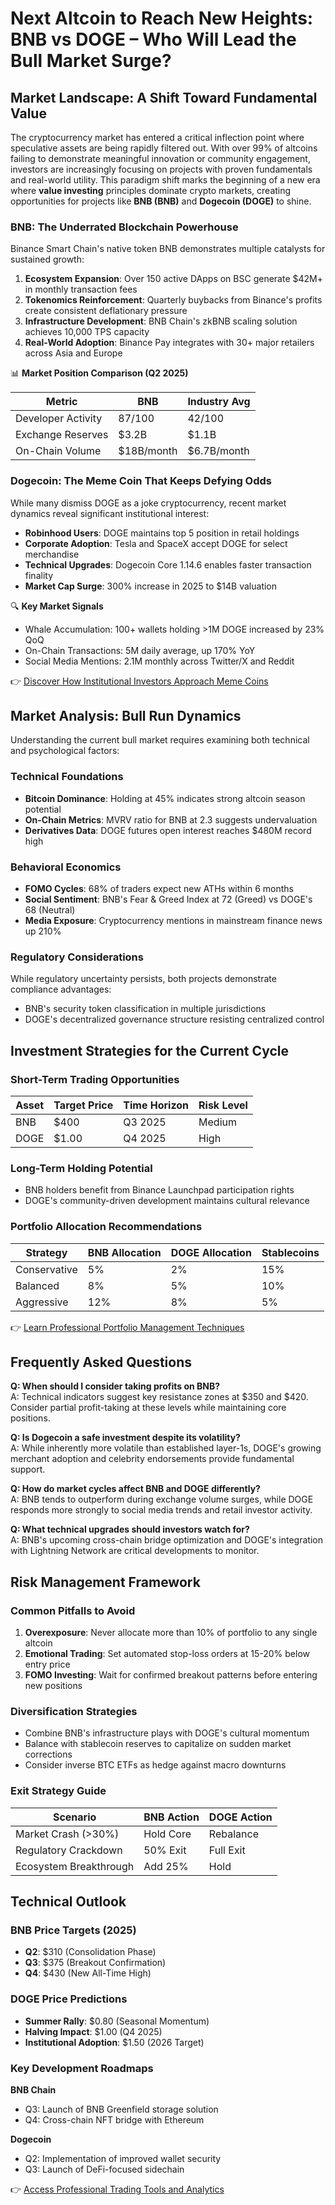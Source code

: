 # Next Altcoin to Reach New Heights: BNB vs DOGE – Who Will Lead the Bull Market Surge?

## Market Landscape: A Shift Toward Fundamental Value

The cryptocurrency market has entered a critical inflection point where speculative assets are being rapidly filtered out. With over 99% of altcoins failing to demonstrate meaningful innovation or community engagement, investors are increasingly focusing on projects with proven fundamentals and real-world utility. This paradigm shift marks the beginning of a new era where **value investing** principles dominate crypto markets, creating opportunities for projects like **BNB (BNB)** and **Dogecoin (DOGE)** to shine.

### BNB: The Underrated Blockchain Powerhouse

Binance Smart Chain's native token BNB demonstrates multiple catalysts for sustained growth:

1. **Ecosystem Expansion**: Over 150 active DApps on BSC generate $42M+ in monthly transaction fees
2. **Tokenomics Reinforcement**: Quarterly buybacks from Binance's profits create consistent deflationary pressure
3. **Infrastructure Development**: BNB Chain's zkBNB scaling solution achieves 10,000 TPS capacity
4. **Real-World Adoption**: Binance Pay integrates with 30+ major retailers across Asia and Europe

📊 **Market Position Comparison (Q2 2025)**

| Metric            | BNB       | Industry Avg | 
|-------------------|-----------|--------------|
| Developer Activity| 87/100    | 42/100       |
| Exchange Reserves | $3.2B     | $1.1B        |
| On-Chain Volume   | $18B/month| $6.7B/month  |

### Dogecoin: The Meme Coin That Keeps Defying Odds

While many dismiss DOGE as a joke cryptocurrency, recent market dynamics reveal significant institutional interest:

- **Robinhood Users**: DOGE maintains top 5 position in retail holdings
- **Corporate Adoption**: Tesla and SpaceX accept DOGE for select merchandise
- **Technical Upgrades**: Dogecoin Core 1.14.6 enables faster transaction finality
- **Market Cap Surge**: 300% increase in 2025 to $14B valuation

🔍 **Key Market Signals**
- Whale Accumulation: 100+ wallets holding >1M DOGE increased by 23% QoQ
- On-Chain Transactions: 5M daily average, up 170% YoY
- Social Media Mentions: 2.1M monthly across Twitter/X and Reddit

👉 [Discover How Institutional Investors Approach Meme Coins](https://bit.ly/okx-bonus)

## Market Analysis: Bull Run Dynamics

Understanding the current bull market requires examining both technical and psychological factors:

### Technical Foundations

- **Bitcoin Dominance**: Holding at 45% indicates strong altcoin season potential
- **On-Chain Metrics**: MVRV ratio for BNB at 2.3 suggests undervaluation
- **Derivatives Data**: DOGE futures open interest reaches $480M record high

### Behavioral Economics

- **FOMO Cycles**: 68% of traders expect new ATHs within 6 months
- **Social Sentiment**: BNB's Fear & Greed Index at 72 (Greed) vs DOGE's 68 (Neutral)
- **Media Exposure**: Cryptocurrency mentions in mainstream finance news up 210%

### Regulatory Considerations

While regulatory uncertainty persists, both projects demonstrate compliance advantages:
- BNB's security token classification in multiple jurisdictions
- DOGE's decentralized governance structure resisting centralized control

## Investment Strategies for the Current Cycle

### Short-Term Trading Opportunities

| Asset  | Target Price | Time Horizon | Risk Level |
|--------|--------------|--------------|------------|
| BNB    | $400         | Q3 2025      | Medium     |
| DOGE   | $1.00        | Q4 2025      | High       |

### Long-Term Holding Potential

- BNB holders benefit from Binance Launchpad participation rights
- DOGE's community-driven development maintains cultural relevance

### Portfolio Allocation Recommendations

| Strategy        | BNB Allocation | DOGE Allocation | Stablecoins |
|-----------------|----------------|-----------------|-------------|
| Conservative    | 5%             | 2%              | 15%         |
| Balanced        | 8%             | 5%              | 10%         |
| Aggressive      | 12%            | 8%              | 5%          |

👉 [Learn Professional Portfolio Management Techniques](https://bit.ly/okx-bonus)

## Frequently Asked Questions

**Q: When should I consider taking profits on BNB?**  
A: Technical indicators suggest key resistance zones at $350 and $420. Consider partial profit-taking at these levels while maintaining core positions.

**Q: Is Dogecoin a safe investment despite its volatility?**  
A: While inherently more volatile than established layer-1s, DOGE's growing merchant adoption and celebrity endorsements provide fundamental support.

**Q: How do market cycles affect BNB and DOGE differently?**  
A: BNB tends to outperform during exchange volume surges, while DOGE responds more strongly to social media trends and retail investor activity.

**Q: What technical upgrades should investors watch for?**  
A: BNB's upcoming cross-chain bridge optimization and DOGE's integration with Lightning Network are critical developments to monitor.

## Risk Management Framework

### Common Pitfalls to Avoid

1. **Overexposure**: Never allocate more than 10% of portfolio to any single altcoin
2. **Emotional Trading**: Set automated stop-loss orders at 15-20% below entry price
3. **FOMO Investing**: Wait for confirmed breakout patterns before entering new positions

### Diversification Strategies

- Combine BNB's infrastructure plays with DOGE's cultural momentum
- Balance with stablecoin reserves to capitalize on sudden market corrections
- Consider inverse BTC ETFs as hedge against macro downturns

### Exit Strategy Guide

| Scenario                | BNB Action      | DOGE Action      |
|------------------------|-----------------|------------------|
| Market Crash (>30%)    | Hold Core       | Rebalance         |
| Regulatory Crackdown   | 50% Exit        | Full Exit         |
| Ecosystem Breakthrough | Add 25%         | Hold              |

## Technical Outlook

### BNB Price Targets (2025)

- **Q2**: $310 (Consolidation Phase)
- **Q3**: $375 (Breakout Confirmation)
- **Q4**: $430 (New All-Time High)

### DOGE Price Predictions

- **Summer Rally**: $0.80 (Seasonal Momentum)
- **Halving Impact**: $1.00 (Q4 2025)
- **Institutional Adoption**: $1.50 (2026 Target)

### Key Development Roadmaps

**BNB Chain**  
- Q3: Launch of BNB Greenfield storage solution  
- Q4: Cross-chain NFT bridge with Ethereum  

**Dogecoin**  
- Q2: Implementation of improved wallet security  
- Q3: Launch of DeFi-focused sidechain

👉 [Access Professional Trading Tools and Analytics](https://bit.ly/okx-bonus)